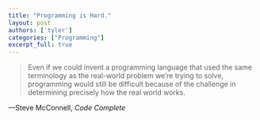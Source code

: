 ```yaml
---
title: "Programming is Hard."
layout: post
authors: ['tyler']
categories: ["Programming"]
excerpt_full: true
---
```


> Even if we could invent a programming language that used the same terminology as the real-world problem we’re trying to solve, programming would still be difficult because of the challenge in determining precisely how the real world works.

—Steve McConnell, _Code Complete_




